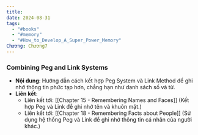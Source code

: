 ```yaml
---
title: 
date: 2024-08-31
tags:
  - "#books"
  - "#memory"
  - "#How_to_Develop_A_Super_Power_Memory"
Chương: Chương7
---
```

### Combining Peg and Link Systems

- **Nội dung**: Hướng dẫn cách kết hợp Peg System và Link Method để ghi nhớ thông tin phức tạp hơn, chẳng hạn như danh sách số và từ.
- **Liên kết**:
    - Liên kết tới: [[Chapter 15 - Remembering Names and Faces]] (Kết hợp Peg và Link để ghi nhớ tên và khuôn mặt.)
    - Liên kết tới: [[Chapter 18 - Remembering Facts about People]] (Sử dụng hệ thống Peg và Link để ghi nhớ thông tin cá nhân của người khác.)